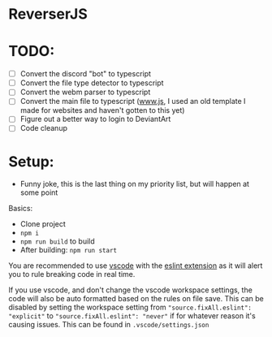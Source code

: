 # ReverserJS

# TODO:
- [ ] Convert the discord "bot" to typescript
- [ ] Convert the file type detector to typescript
- [ ] Convert the webm parser to typescript
- [ ] Convert the main file to typescript (www.js, I used an old template I made for websites and haven't gotten to this yet)
- [ ] Figure out a better way to login to DeviantArt
- [ ] Code cleanup

# Setup:
- Funny joke, this is the last thing on my priority list, but will happen at some point

Basics:
- Clone project
- `npm i`
- `npm run build` to build
- After building: `npm run start`

You are recommended to use [vscode](https://code.visualstudio.com/) with the [eslint extension](https://marketplace.visualstudio.com/items?itemName=dbaeumer.vscode-eslint) as it will alert you to rule breaking code in real time.

If you use vscode, and don't change the vscode workspace settings, the code will also be auto formatted based on the rules on file save. This can be disabled by setting the workspace setting from `"source.fixAll.eslint": "explicit"` to `"source.fixAll.eslint": "never"` if for whatever reason it's causing issues. This can be found in `.vscode/settings.json`